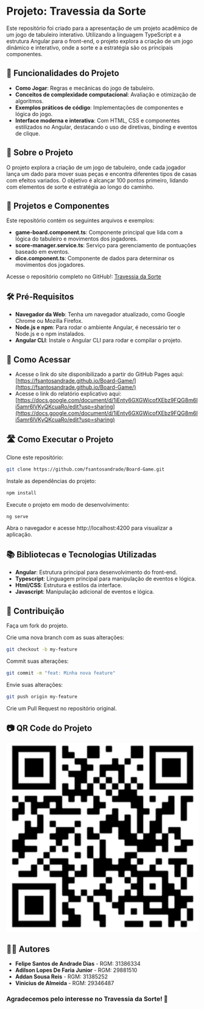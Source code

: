 # Projeto: Travessia da Sorte

Este repositório foi criado para a apresentação de um projeto acadêmico de um jogo de tabuleiro interativo. Utilizando a linguagem TypeScript e a estrutura Angular para o front-end, o projeto explora a criação de um jogo dinâmico e interativo, onde a sorte e a estratégia são os principais componentes.

## 🔨 Funcionalidades do Projeto

- **Como Jogar**: Regras e mecânicas do jogo de tabuleiro.
- **Conceitos de complexidade computacional**: Avaliação e otimização de algoritmos.
- **Exemplos práticos de código**: Implementações de componentes e lógica do jogo.
- **Interface moderna e interativa**: Com HTML, CSS e componentes estilizados no Angular, destacando o uso de diretivas, binding e eventos de clique.

## 🚀 Sobre o Projeto

O projeto explora a criação de um jogo de tabuleiro, onde cada jogador lança um dado para mover suas peças e encontra diferentes tipos de casas com efeitos variados. O objetivo é alcançar 100 pontos primeiro, lidando com elementos de sorte e estratégia ao longo do caminho.

## 📂 Projetos e Componentes

Este repositório contém os seguintes arquivos e exemplos:

- **game-board.component.ts**: Componente principal que lida com a lógica do tabuleiro e movimentos dos jogadores.
- **score-manager.service.ts**: Serviço para gerenciamento de pontuações baseado em eventos.
- **dice.component.ts**: Componente de dados para determinar os movimentos dos jogadores.

Acesse o repositório completo no GitHub!: [Travessia da Sorte](https://github.com/fsantosandrade/Board-Game)

## 🛠 Pré-Requisitos

- **Navegador da Web**: Tenha um navegador atualizado, como Google Chrome ou Mozilla Firefox.
- **Node.js e npm**: Para rodar o ambiente Angular, é necessário ter o Node.js e o npm instalados.
- **Angular CLI**: Instale o Angular CLI para rodar e compilar o projeto.

## 🔎 Como Acessar

- Acesse o link do site disponibilizado a partir do GitHub Pages aqui: [https://fsantosandrade.github.io/Board-Game/](https://fsantosandrade.github.io/Board-Game/)
- Acesse o link do relatório explicativo aqui: [https://docs.google.com/document/d/1iEnty6GXGWicofXEbz9FQG8m6Ii5amr6lVKyQKcuaRo/edit?usp=sharing](https://docs.google.com/document/d/1iEnty6GXGWicofXEbz9FQG8m6Ii5amr6lVKyQKcuaRo/edit?usp=sharing)

## 🛣️ Como Executar o Projeto

Clone este repositório:

```bash
git clone https://github.com/fsantosandrade/Board-Game.git
```

Instale as dependências do projeto:

```bash
npm install
```

Execute o projeto em modo de desenvolvimento:

```bash
ng serve
```

Abra o navegador e acesse http://localhost:4200 para visualizar a aplicação.

## 📚 Bibliotecas e Tecnologias Utilizadas

- **Angular**: Estrutura principal para desenvolvimento do front-end.
- **Typescript**: Linguagem principal para manipulação de eventos e lógica.
- **Html/CSS**: Estrutura e estilos da interface.
- **Javascript**: Manipulação adicional de eventos e lógica.

## 📖 Contribuição

Faça um fork do projeto.

Crie uma nova branch com as suas alterações:

```bash
git checkout -b my-feature
```

Commit suas alterações:

```bash
git commit -m "feat: Minha nova feature"
```

Envie suas alterações:

```bash
git push origin my-feature
```

Crie um Pull Request no repositório original.

## 📷 QR Code do Projeto

![alt text](image.png)

## 👨‍💻 Autores

- **Felipe Santos de Andrade Dias** - RGM: 31386334
- **Adilson Lopes De Faria Junior** - RGM: 29881510
- **Addan Sousa Reis** - RGM: 31385252
- **Vinicius de Almeida** - RGM: 29346487

### Agradecemos pelo interesse no Travessia da Sorte! 🎉